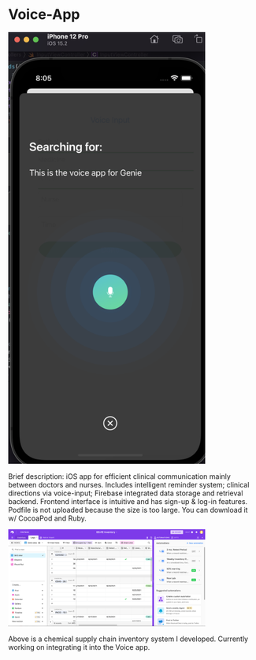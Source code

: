 # Voice-App

<img src="https://raw.githubusercontent.com/Minoo-Kim/Voice-App/main/VoiceRecognitionPreview.png" width="400">

Brief description: iOS app for efficient clinical communication mainly between doctors and nurses. Includes intelligent reminder system; clinical directions via voice-input; Firebase integrated data storage and retrieval backend. Frontend interface is intuitive and has sign-up &amp; log-in features. Podfile is not uploaded because the size is too large. You can download it w/ CocoaPod and Ruby.



<img src="https://raw.githubusercontent.com/Minoo-Kim/Voice-App/main/Database_UI_Preview.png" width="400">

Above is a chemical supply chain inventory system I developed. Currently working on integrating it into the Voice app. 

